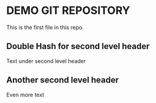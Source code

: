 # DEMO GIT REPOSITORY 

This is the first file in this repo.

## Double Hash for second level header

Text under second level header

## Another second level header

Even more text